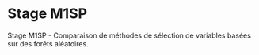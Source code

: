 # Stage M1SP
Stage M1SP - Comparaison de méthodes de sélection de variables basées sur des forêts aléatoires.
